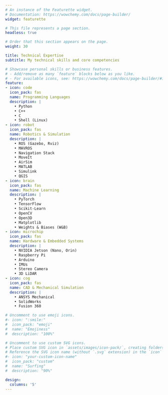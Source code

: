 ```yaml
---
# An instance of the Featurette widget.
# Documentation: https://wowchemy.com/docs/page-builder/
widget: featurette

# This file represents a page section.
headless: true

# Order that this section appears on the page.
weight: 30

title: Technical Expertise
subtitle: My technical skills and core competencies

# Showcase personal skills or business features.
# - Add/remove as many `feature` blocks below as you like.
# - For available icons, see: https://wowchemy.com/docs/page-builder/#icons
feature:
- icon: code
  icon_pack: fas
  name: Programming Languages
  description: |
    • Python
    • C++
    • C
    • Shell (Linux)
- icon: robot
  icon_pack: fas
  name: Robotics & Simulation
  description: |
    • ROS (Gazebo, Rviz)
    • MAVROS
    • Navigation Stack
    • MoveIt
    • AirSim
    • MATLAB
    • Simulink
    • QGIS
- icon: brain
  icon_pack: fas
  name: Machine Learning
  description: |
    • PyTorch
    • TensorFlow
    • Scikit-Learn
    • OpenCV
    • Open3D
    • Matplotlib
    • Weights & Biases (W&B)
- icon: microchip
  icon_pack: fas
  name: Hardware & Embedded Systems
  description: |
    • NVIDIA Jetson (Nano, Orin)
    • Raspberry Pi
    • Arduino
    • IMUs
    • Stereo Camera
    • 3D LiDAR
- icon: cog
  icon_pack: fas
  name: CAD & Mechanical Simulation
  description: |
    • ANSYS Mechanical
    • SolidWorks
    • Fusion 360

# Uncomment to use emoji icons.
#- icon: ":smile:"
#  icon_pack: "emoji"
#  name: "Emojiness"
#  description: "100%"  

# Uncomment to use custom SVG icons.
# Place custom SVG icon in `assets/images/icon-pack/`, creating folders if necessary.
# Reference the SVG icon name (without `.svg` extension) in the `icon` field.
#- icon: "your-custom-icon-name"
#  icon_pack: "custom"
#  name: "Surfing"
#  description: "90%"

design:
  columns: '5'
---
```

